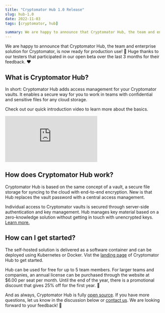 ```yaml
---
title: "Cryptomator Hub 1.0 Release"
slug: hub-1.0
date: 2022-11-03
tags: [cryptomator, hub]

summary: We are happy to announce that Cryptomator Hub, the team and enterprise solution for Cryptomator, is now ready for production use! Huge thanks to our testers that participated in our open beta over the last 3 months for their feedback.
---
```

We are happy to announce that Cryptomator Hub, the team and enterprise solution for Cryptomator, is now ready for production use! :tada: Huge thanks to our testers that participated in our open beta over the last 3 months for their feedback. :heart:

## What is Cryptomator Hub?

In short: Cryptomator Hub adds access management for your Cryptomator vaults. It enables a secure way for you to work in teams with confidential and sensitive files for any cloud storage.

Check out our quick introduction video to learn more about the basics.

<div class="relative aspect-16x9">
  <iframe class="absolute w-full h-full" src="https://www.youtube-nocookie.com/embed/D14fzrsPCxY" frameborder="0" allowfullscreen></iframe>
</div>

## How does Cryptomator Hub work?

Cryptomator Hub is based on the same concept of a vault, a secure file storage for syncing to the cloud with end-to-end encryption. New is that Hub replaces the vault password with a central access management.

Individual access to Cryptomator vaults is secured through server-side authentication and key management. Hub manages key material based on a zero-knowledge solution without getting in touch with unencrypted keys. [Learn more.](https://github.com/cryptomator/hub/wiki/Zero-Knowledge-Key-Management)

## How can I get started?

The self-hosted solution is delivered as a software container and can be deployed using Kubernetes or Docker. Vist the [landing page](/hub/) of Cryptomator Hub to get started.

Hub can be used for free for up to 5 team members. For larger teams and companies, an annual license can be purchased through the website at $6.00 per seat per month. Until the end of the year, there is a promotional discount that gives 25% off for the first year. :confetti_ball:

And as always, Cryptomator Hub is fully [open source](https://github.com/cryptomator/hub). If you have more questions, let us know in the discussion below or [contact us](mailto:hub@cryptomator.org). We are looking forward to your feedback! :robot:

